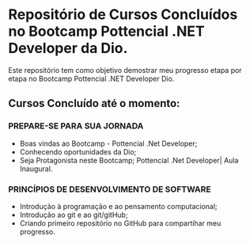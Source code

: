 # Repositório de Cursos Concluídos no Bootcamp Pottencial .NET Developer da Dio.
Este repositório tem como objetivo demostrar meu progresso etapa por etapa no Bootcamp Pottencial .NET Developer Dio.

## Cursos Concluído até o momento:
### PREPARE-SE PARA SUA JORNADA
 - Boas vindas ao Bootcamp - Pottencial .Net Developer;
 - Conhecendo oportunidades da Dio;
 - Seja Protagonista neste Bootcamp;
 Pottencial .Net Developer| Aula Inaugural.
### PRINCÍPIOS DE DESENVOLVIMENTO DE SOFTWARE
 - Introdução à programação e ao pensamento computacional;
 - Introdução ao git e ao git/gitHub;
 - Criando primeiro repositório no GitHub para compartihar meu progresso.
